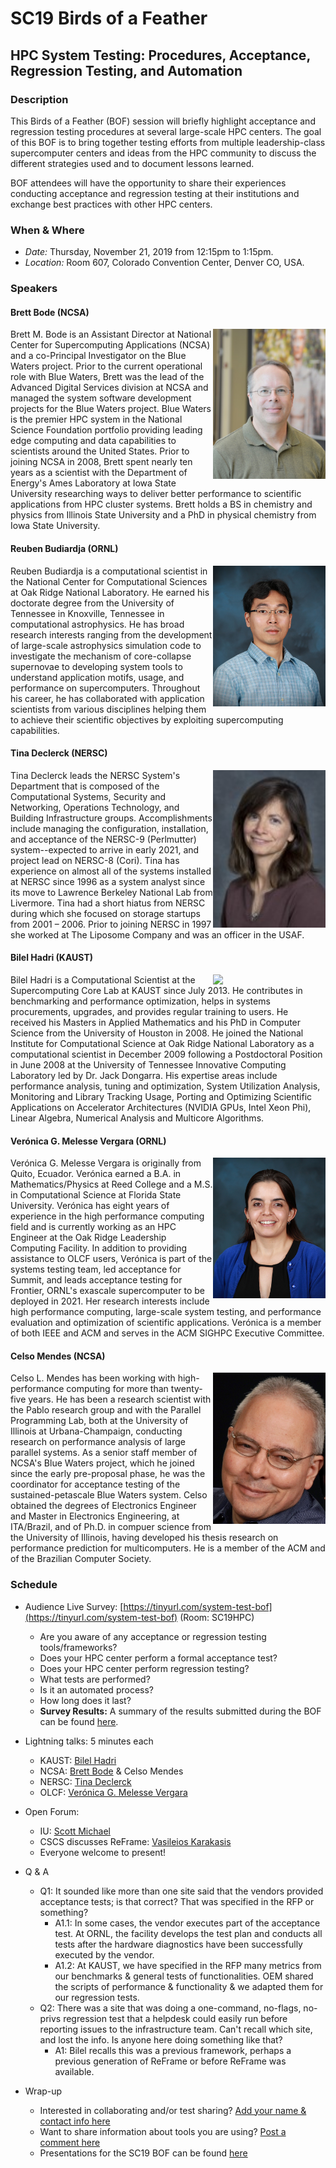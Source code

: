 # SC19 Birds of a Feather
## HPC System Testing: Procedures, Acceptance, Regression Testing, and Automation
### Description

This Birds of a Feather (BOF) session will briefly highlight acceptance and
regression testing procedures at several large-scale HPC centers. The goal of
this BOF is to bring together testing efforts from multiple leadership-class
supercomputer centers and ideas from the HPC community to discuss the different
strategies used and to document lessons learned. 

BOF attendees will have the opportunity to share their experiences conducting
acceptance and regression testing at their institutions and exchange best
practices with other HPC centers.

### When & Where

- *Date:* Thursday, November 21, 2019 from 12:15pm to 1:15pm.
- *Location:* Room 607, Colorado Convention Center, Denver CO, USA.

### Speakers

#### Brett Bode (NCSA)
<img src="images/Brett2019small.jpg" width="180" align="right">
Brett M. Bode is an Assistant Director at National Center for Supercomputing Applications (NCSA) and a co-Principal Investigator on the Blue Waters project. Prior to the current operational role with Blue Waters, Brett was the lead of the Advanced Digital Services division at NCSA and managed the system software development projects for the Blue Waters project. Blue Waters is the premier HPC system in the National Science Foundation portfolio providing leading edge computing and data capabilities to scientists around the United States. Prior to joining NCSA in 2008, Brett spent nearly ten years as a scientist with the Department of Energy's Ames Laboratory at Iowa State University researching ways to deliver better performance to scientific applications from HPC cluster systems. Brett holds a BS in chemistry and physics from Illinois State University and a PhD in physical chemistry from Iowa State University.

#### Reuben Budiardja (ORNL)
<img src="images/reuben_picture_70.jpeg" width="180" align="right"> Reuben Budiardja is a computational scientist in the National Center for Computational Sciences at Oak Ridge National Laboratory. He earned his doctorate degree from the University of Tennessee in Knoxville, Tennessee in computational astrophysics. He has broad research interests ranging from the development of large-scale astrophysics simulation code to investigate the mechanism of core-collapse supernovae to developing system tools to understand application motifs, usage, and performance on supercomputers. Throughout his career, he has collaborated with application scientists from various disciplines helping them to achieve their scientific objectives by exploiting supercomputing capabilities.

#### Tina Declerck (NERSC)
<img src="images/Tina-Declerck.jpg" width="180" align="right">
Tina Declerck leads the NERSC System's Department that is composed of the Computational Systems, Security and Networking, Operations Technology, and Building Infrastructure groups. Accomplishments include managing the configuration, installation, and acceptance of the NERSC-9 (Perlmutter) system--expected to arrive in early 2021, and project lead on NERSC-8 (Cori). Tina has experience on almost all of the systems installed at NERSC since 1996 as a system analyst since its move to Lawrence Berkeley National Lab from Livermore. Tina had a short hiatus from NERSC during which she focused on storage startups from 2001 – 2006. Prior to joining NERSC in 1997 she worked at The Liposome Company and was an officer in the USAF.

#### Bilel Hadri (KAUST)
<img src="https://www.hpc.kaust.edu.sa/sites/default/files/files/public/GPU_Workshop/2017/bilel3.png" width="180" align="right">
Bilel Hadri is a Computational Scientist at the Supercomputing Core Lab at KAUST since July 2013. He contributes in benchmarking and performance optimization, helps in systems procurements, upgrades, and provides regular training to users. He received his Masters in Applied Mathematics and his PhD in Computer Science from the University of Houston in 2008. He joined the National Institute for Computational Science at Oak Ridge National Laboratory as a computational scientist in December 2009 following a Postdoctoral Position in June 2008 at the University of Tennessee Innovative Computing Laboratory led by Dr. Jack Dongarra. His expertise areas include performance analysis, tuning and optimization, System Utilization Analysis, Monitoring and Library Tracking Usage, Porting and Optimizing Scientific Applications on Accelerator Architectures (NVIDIA GPUs, Intel Xeon Phi), Linear Algebra, Numerical Analysis and Multicore Algorithms.

#### Verónica G. Melesse Vergara (ORNL)
<img src="images/vergara_picture_56.jpeg" width="180" align="right">
Verónica G. Melesse Vergara is originally from Quito, Ecuador. Verónica earned a B.A. in Mathematics/Physics at Reed College and a M.S. in Computational Science at Florida State University. Verónica has eight years of experience in the high performance computing field and is currently working as an HPC Engineer at the Oak Ridge Leadership Computing Facility. In addition to providing assistance to OLCF users, Verónica is part of the systems testing team, led acceptance for Summit, and leads acceptance testing for Frontier, ORNL's exascale supercomputer to be deployed in 2021. Her research interests include high performance computing, large-scale system testing, and performance evaluation and optimization of scientific applications. Verónica is a member of both IEEE and ACM and serves in the ACM SIGHPC Executive Committee.


#### Celso Mendes (NCSA)
<img src="images/CelsoMendes.jpg" width="180" align="right">
Celso L. Mendes has been working with high-performance computing for more than twenty-five years. He has been a research scientist with the Pablo research group and with the Parallel Programming Lab, both at the University of Illinois at Urbana-Champaign, conducting research on performance analysis of large parallel systems. As a senior staff member of NCSA's Blue Waters project, which he  joined since the early pre-proposal phase, he was the coordinator for acceptance testing of the sustained-petascale Blue Waters system. Celso obtained the degrees of Electronics Engineer and Master in Electronics Engineering, at ITA/Brazil, and of Ph.D. in compuer science from the University of Illinois, having developed his thesis research on performance prediction for multicomputers. He is a member of the ACM and of the Brazilian Computer Society.

### Schedule

* Audience Live Survey: [https://tinyurl.com/system-test-bof](https://tinyurl.com/system-test-bof) (Room: SC19HPC)
  * Are you aware of any acceptance or regression testing tools/frameworks? 
  * Does your HPC center perform a formal acceptance test? 
  * Does your HPC center perform regression testing? 
  * What tests are performed?
  * Is it an automated process? 
  * How long does it last?
  * **Survey Results:** A summary of the results submitted during the BOF can be found [here](presentations/live_survey_results.pdf).

* Lightning talks: 5 minutes each
  * KAUST: [Bilel Hadri](presentations/sc19bof_hadri.pdf)
  * NCSA: [Brett Bode](presentations/sc19bof_bode.pdf) & Celso Mendes
  * NERSC: [Tina Declerck](presentations/sc19bof_declerck.pdf)
  * OLCF: [Verónica G. Melesse Vergara](presentations/sc19bof_vergara.pdf)
  
* Open Forum:
  * IU: [Scott Michael](presentations/sc19bof_michael.pdf)
  * CSCS discusses ReFrame: [Vasileios Karakasis](presentations/sc19bof_karakasis.pdf)
  * Everyone welcome to present!
  
* Q & A
  * Q1: It sounded like more than one site said that the vendors provided acceptance tests; is that correct? That was specified in the RFP or something?
    * A1.1: In some cases, the vendor executes part of the acceptance test. At ORNL, the facility develops the test plan and conducts all tests after the hardware diagnostics have been successfully executed by the vendor.
    * A1.2: At KAUST, we have specified in the RFP many metrics from our benchmarks & general tests of functionalities. OEM shared the scripts of performance & functionality & we adapted them for our regression tests.
  * Q2: There was a site that was doing a one-command, no-flags, no-privs regression test that a helpdesk could easily run before reporting issues to the infrastructure team. Can't recall which site, and lost the info. Is anyone here doing something like that?
    * A1: Bilel recalls this was a previous framework, perhaps a previous generation of ReFrame or before ReFrame was available.

* Wrap-up
  * Interested in collaborating and/or test sharing? [Add your name & contact info here](https://github.com/olcf/system-test-wg/issues/2) 
  * Want to share information about tools you are using? [Post a comment here](https://github.com/olcf/system-test-wg/issues/1)
  * Presentations for the SC19 BOF can be found [here](presentations)
